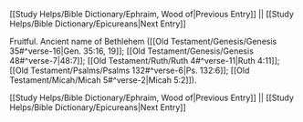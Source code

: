 [[Study Helps/Bible Dictionary/Ephraim, Wood of|Previous Entry]]  ||  [[Study Helps/Bible Dictionary/Epicureans|Next Entry]]

 Fruitful. Ancient name of Bethlehem ([[Old Testament/Genesis/Genesis 35#^verse-16|Gen. 35:16, 19]]; [[Old Testament/Genesis/Genesis 48#^verse-7|48:7]]; [[Old Testament/Ruth/Ruth 4#^verse-11|Ruth 4:11]]; [[Old Testament/Psalms/Psalms 132#^verse-6|Ps. 132:6]]; [[Old Testament/Micah/Micah 5#^verse-2|Micah 5:2]]).

[[Study Helps/Bible Dictionary/Ephraim, Wood of|Previous Entry]]  ||  [[Study Helps/Bible Dictionary/Epicureans|Next Entry]]